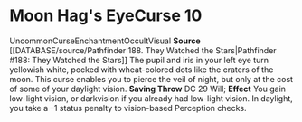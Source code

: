 ﻿---
id: '50'
level: '10'
name: Moon Hag's Eye
rarity: Uncommon
saving_throw: DC 29 Will
school: Enchantment
source: '[[DATABASE/source/Pathfinder 188. They Watched the Stars|Pathfinder #188:
  They Watched the Stars]]'
trait:
- '[[DATABASE/trait/Curse|Curse]]'
- '[[DATABASE/trait/Enchantment|Enchantment]]'
- '[[DATABASE/trait/Occult|Occult]]'
- '[[DATABASE/trait/Uncommon|Uncommon]]'
- '[[DATABASE/trait/Visual|Visual]]'
type: Curse

---
# Moon Hag's Eye<span class="item-type">Curse 10</span>

<span class="trait-uncommon item-trait">Uncommon</span><span class="item-trait">Curse</span><span class="item-trait">Enchantment</span><span class="item-trait">Occult</span><span class="item-trait">Visual</span>
**Source** [[DATABASE/source/Pathfinder 188. They Watched the Stars|Pathfinder #188: They Watched the Stars]]
The pupil and iris in your left eye turn yellowish white, pocked with wheat-colored dots like the craters of the moon. This curse enables you to pierce the veil of night, but only at the cost of some of your daylight vision.
**Saving Throw** DC 29 Will; **Effect** You gain low-light vision, or darkvision if you already had low-light vision. In daylight, you take a –1 status penalty to vision-based Perception checks.